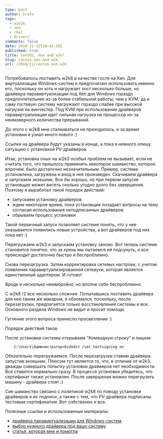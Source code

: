 ```yaml
---
type: post
author: hrafn
tags:
  - win2k
  - xen
  - rhel
  - drivers
comments: false
date: 2010-11-12T10:43:59Z
published: true
title: CentOS, Xen and w2k*
Slug: centos-xen-and-w2k
url: /2010/11/centos-xen-w2k
---
```


Потребовалось поставить w2k8 в качестве гостя на Xen. Для виртуализации Windows-систем я предпочитаю использовать именно его, поскольку он хоть и нагружает хост несколько больше, но драйвера паравиртуализации под Xen для
Windows гораздо предпочтительнее из-за более стабильной работы, чем у KVM, да и саму гостевую систему нагружают гораздо слабее при высокой нагрузке на винчестер. Под KVM при использовании драйверов паравиртуализации идет сильная
нагрузка на процессор из-за неимоверного количества прерываний.

До этого с w2k8 мне сталкиваться не приходилось, и за время установки я узнал много нового :)

Ссылки на драйвера будут указаны в конце, а пока я немного опишу ситуацию с установкой PV-драйверов.

Итак, установка оных на w2k3 особых проблем не вызывает, если не считать того, что пришлось применить некоторое шаманство, которое. впрочем. было достаточно незначительным. Пример, система установлена, загружена и вход в нее
произведен. Скачиваем драйвера и запускаем экзешник. Все бы хорошо, но при первом запуске установщик может висеть сколько угодно долго без завершения. Поэтому я выработал такой порядок действий:

  * запускаем установку драйверов
  * ждем некоторое время, пока установщик позадает вопросы на тему согласия использования неподписанных драйверов
  * обрываем процесс установки

Такой первичный запуск позволяет системе понять, что у нее оказывается появились новые устройства, а вот драйверов под них пока нет :)

Перегружаем w2k3 и запускаем установку заново. Вот теперь системе становится понятно, что за хрень мы пытаемся ей подсунуть, и все происходит достаточно быстро и беспроблемно.

Снова перезагрузка. Затем корректировка сетевых настроек, с учетом появления паравиртуализированной сетевухи, которая является единственный адаптером. И готово!

Вроде и несколько немморойно, но вполне себе беспроблемно.

С w2k8 r2 все несколько сложнее. Попытавшись поставить драйвера для нее таким же макаром, я обломался, поскольку, после перезагрузки, предлагается только восстановление системы и все. Основного раздела Windows не видит и просит
помощи.

Гугление этого вопроса принесло просветление :)

Порядок действий таков.

После установки системы открываем "Командную строку" и пишем:

		C:\Users\Администратор>bcdedit /set testsigning on

Обязательно перегружаемся. После перезагрузки ставим драйвера. запустив экзешник. Плюсом тут является то, что, в отличие от w2k3, дважды совершать попытку установки драйверов нет необходимости. Все ставится нормально сразу. В
процессе установки убедитесь, что сертификат также установлен. После завершения можно перегрузить машину - драйвера стоят :)

Сие шаманство связано с политикой w2k8 по поводу установки драйверов и их подписи, а также с тем, что PV-драйвера подписаны тестовым сертификатом. Вот собственно и все.

Полезные ссылки и использованные материалы:

  * [драйвера паравиртуализации для Windows-систем](http://www.meadowcourt.org/downloads/)
  * [выбор нужного драйвера под вашу систему](http://www.jolokianetworks.com/70Knowledge/VirtualizationOpen_Source_Windows_Paravirtualization_Drivers_for_Xen/Choosing_your_GPLPV_Drivers)
  * [статья, которая мне и помогла](http://www.jolokianetworks.com/70Knowledge/Virtualization/Open_Source_Windows_Paravirtualization_Drivers_for_Xen/Installing_the_0.10.x_GPLPV_Drivers)

